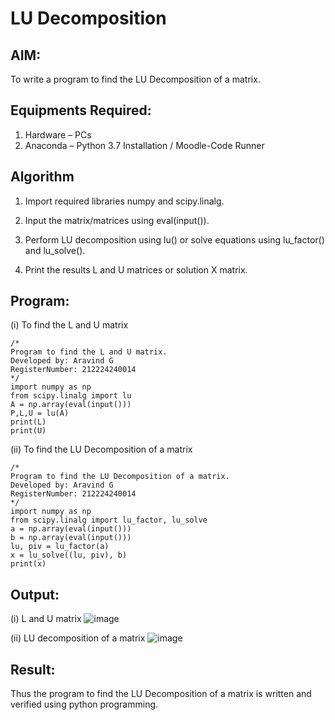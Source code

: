 # LU Decomposition 

## AIM:
To write a program to find the LU Decomposition of a matrix.

## Equipments Required:
1. Hardware – PCs
2. Anaconda – Python 3.7 Installation / Moodle-Code Runner

## Algorithm
1. Import required libraries numpy and scipy.linalg.

2. Input the matrix/matrices using eval(input()).

3. Perform LU decomposition using lu() or solve equations using lu_factor() and lu_solve().

4. Print the results L and U matrices or solution X matrix.

## Program:
(i) To find the L and U matrix
```
/*
Program to find the L and U matrix.
Developed by: Aravind G
RegisterNumber: 212224240014
*/
import numpy as np
from scipy.linalg import lu
A = np.array(eval(input()))
P,L,U = lu(A)
print(L)
print(U)

```
(ii) To find the LU Decomposition of a matrix
```
/*
Program to find the LU Decomposition of a matrix.
Developed by: Aravind G
RegisterNumber: 212224240014 
*/
import numpy as np
from scipy.linalg import lu_factor, lu_solve
a = np.array(eval(input()))
b = np.array(eval(input()))
lu, piv = lu_factor(a)
x = lu_solve((lu, piv), b)
print(x)
```

## Output:

(i) L and U matrix
![image](https://github.com/user-attachments/assets/d43ade59-9d3d-4b93-adf7-13d4f327c0c6)

(ii) LU decomposition of a matrix
![image](https://github.com/user-attachments/assets/8a0057e4-684f-4226-a5f4-2d40b04108fb)



## Result:
Thus the program to find the LU Decomposition of a matrix is written and verified using python programming.
